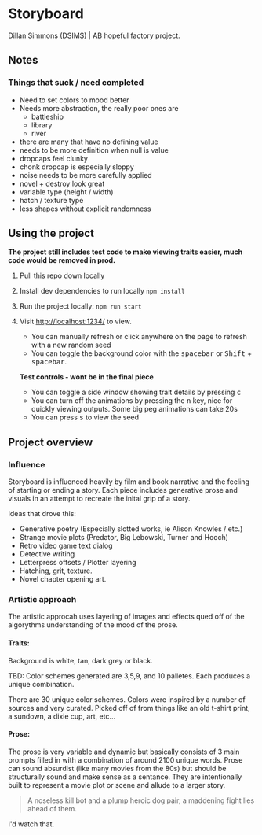 # Storyboard
Dillan Simmons (DSIMS) | AB hopeful factory project.

## Notes

### Things that suck / need completed
- Need to set colors to mood better
- Needs more abstraction, the really poor ones are
    - battleship 
    - library
    - river
- there are many that have no defining value
- needs to be more definition when null is value
- dropcaps feel clunky
- chonk dropcap is especially sloppy
- noise needs to be more carefully applied
- novel + destroy look great
- variable type (height / width)
- hatch / texture type
- less shapes without explicit randomness


## Using the project
**The project still includes test code to make viewing traits easier, much code would be removed in prod.**

1. Pull this repo down locally
2. Install dev dependencies to run locally `npm install` 
3. Run the project locally: `npm run start`
4. Visit [http://localhost:1234/](http://localhost:1234/) to view.
    - You can manually refresh or click anywhere on the page to refresh with a new random seed
    - You can toggle the background color with the <kbd>spacebar</kbd> or <kbd>Shift</kbd> + <kbd>spacebar</kbd>. 
    
    **Test controls - wont be in the final piece**

    - You can toggle a side window showing trait details by pressing <kbd>c</kbd>
    - You can turn off the animations by pressing the <kbd>n</kbd> key, nice for quickly viewing outputs. Some big peg animations can take 20s
    - You can press <kbd>s</kbd> to view the seed

## Project overview

### Influence
Storyboard is influenced heavily by film and book narrative and the feeling of starting or ending a story. Each piece includes generative prose and visuals in an attempt to recreate the inital grip of a story.

Ideas that drove this:
- Generative poetry (Especially slotted works, ie Alison Knowles / etc.)
- Strange movie plots (Predator, Big Lebowski, Turner and Hooch)
- Retro video game text dialog
- Detective writing
- Letterpress offsets / Plotter layering
- Hatching, grit, texture.
- Novel chapter opening art.


### Artistic approach
The artistic approcah uses layering of images and effects qued off of the algorythms understanding of the mood of the prose.

#### Traits: 
Background is white, tan, dark grey or black.

TBD:
Color schemes generated are 3,5,9, and 10 palletes. Each produces a unique combination. 

There are 30 unique color schemes. Colors were inspired by a number of sources and very curated. Picked off of from things like an old t-shirt print, a sundown, a dixie cup, art, etc...

#### Prose:
The prose is very variable and dynamic but basically consists of 3 main prompts filled in with a combination of around 2100 unique words. Prose can sound absurdist (like many movies from the 80s) but should be structurally sound and make sense as a sentance. They are intentionally built to represent a movie plot or scene and allude to a larger story.

> A noseless kill bot and a plump heroic dog pair, a maddening fight lies ahead of them.

I'd watch that.
